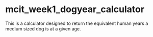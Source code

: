 # mcit_week1_dogyear_calculator
This is a calculator designed to return the equivalent human years a medium sized dog is at a given age.
